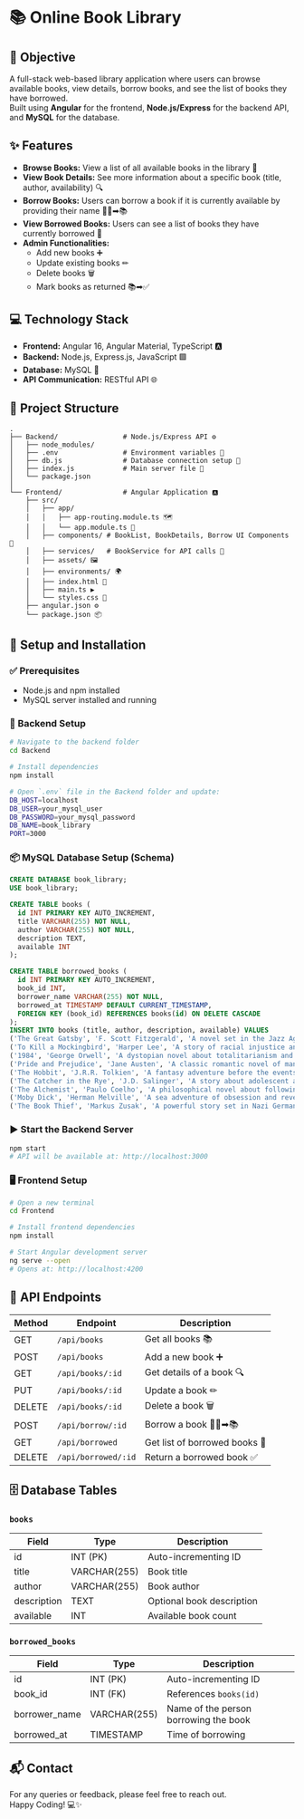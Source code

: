# 📚 Online Book Library

## 🎯 Objective

A full-stack web-based library application where users can browse available books, view details, borrow books, and see the list of books they have borrowed.  
Built using **Angular** for the frontend, **Node.js/Express** for the backend API, and **MySQL** for the database.



## ✨ Features

- **Browse Books:** View a list of all available books in the library 📖  
- **View Book Details:** See more information about a specific book (title, author, availability) 🔍  
- **Borrow Books:** Users can borrow a book if it is currently available by providing their name 🙋‍♂️➡📚  
- **View Borrowed Books:** Users can see a list of books they have currently borrowed 📄  
- **Admin Functionalities:**  
  - Add new books ➕  
  - Update existing books ✏  
  - Delete books 🗑  
  - Mark books as returned 📚➡✅  



## 💻 Technology Stack

- **Frontend:** Angular 16, Angular Material, TypeScript 🅰  
- **Backend:** Node.js, Express.js, JavaScript 🟩  
- **Database:** MySQL 🐬  
- **API Communication:** RESTful API 🌐  



## 📁 Project Structure

```
.
├── Backend/                # Node.js/Express API ⚙
│   ├── node_modules/
│   ├── .env                # Environment variables 🔑
│   ├── db.js               # Database connection setup 🔗
│   ├── index.js            # Main server file 🚦
│   └── package.json
│
└── Frontend/               # Angular Application 🅰
    ├── src/
    │   ├── app/
    │   │   ├── app-routing.module.ts 🗺
    │   │   └── app.module.ts 🧱
    │   ├── components/ # BookList, BookDetails, Borrow UI Components 🧩
    │   ├── services/   # BookService for API calls 📡
    │   ├── assets/ 🖼
    │   ├── environments/ 🌍
    │   ├── index.html 📄
    │   ├── main.ts ▶
    │   └── styles.css 🎨
    ├── angular.json ⚙
    └── package.json 📦
```



## 🚀 Setup and Installation

### ✅ Prerequisites

- Node.js and npm installed  
- MySQL server installed and running  



### 🔧 Backend Setup

```bash
# Navigate to the backend folder
cd Backend

# Install dependencies
npm install

# Open `.env` file in the Backend folder and update:
DB_HOST=localhost
DB_USER=your_mysql_user
DB_PASSWORD=your_mysql_password
DB_NAME=book_library
PORT=3000
```

### 📦 MySQL Database Setup (Schema)

```sql
CREATE DATABASE book_library;
USE book_library;

CREATE TABLE books (
  id INT PRIMARY KEY AUTO_INCREMENT,
  title VARCHAR(255) NOT NULL,
  author VARCHAR(255) NOT NULL,
  description TEXT,
  available INT 
);

CREATE TABLE borrowed_books (
  id INT PRIMARY KEY AUTO_INCREMENT,
  book_id INT,
  borrower_name VARCHAR(255) NOT NULL,
  borrowed_at TIMESTAMP DEFAULT CURRENT_TIMESTAMP,
  FOREIGN KEY (book_id) REFERENCES books(id) ON DELETE CASCADE
);
INSERT INTO books (title, author, description, available) VALUES 
('The Great Gatsby', 'F. Scott Fitzgerald', 'A novel set in the Jazz Age, portraying the American dream.', 5),
('To Kill a Mockingbird', 'Harper Lee', 'A story of racial injustice and childhood innocence.', 3),
('1984', 'George Orwell', 'A dystopian novel about totalitarianism and surveillance.', 4),
('Pride and Prejudice', 'Jane Austen', 'A classic romantic novel of manners.', 2),
('The Hobbit', 'J.R.R. Tolkien', 'A fantasy adventure before the events of The Lord of the Rings.', 6),
('The Catcher in the Rye', 'J.D. Salinger', 'A story about adolescent alienation and rebellion.', 2),
('The Alchemist', 'Paulo Coelho', 'A philosophical novel about following your dreams.', 7),
('Moby Dick', 'Herman Melville', 'A sea adventure of obsession and revenge.', 1),
('The Book Thief', 'Markus Zusak', 'A powerful story set in Nazi Germany, narrated by Death.', 4);

```



### ▶ Start the Backend Server

```bash
npm start
# API will be available at: http://localhost:3000
```



### 🖥 Frontend Setup

```bash
# Open a new terminal
cd Frontend

# Install frontend dependencies
npm install

# Start Angular development server
ng serve --open
# Opens at: http://localhost:4200
```



## 🔗 API Endpoints

| Method | Endpoint               | Description                                      |
|--------|------------------------|--------------------------------------------------|
| GET    | `/api/books`           | Get all books 📚                                |
| POST   | `/api/books`           | Add a new book ➕                                |
| GET    | `/api/books/:id`       | Get details of a book 🔍                         |
| PUT    | `/api/books/:id`       | Update a book ✏                                  |
| DELETE | `/api/books/:id`       | Delete a book 🗑                                 |
| POST   | `/api/borrow/:id`      | Borrow a book 🙋‍♂️➡📚                            |
| GET    | `/api/borrowed`        | Get list of borrowed books 📄                    |
| DELETE | `/api/borrowed/:id`    | Return a borrowed book ✅                        |



## 🗄 Database Tables

### `books`

| Field       | Type         | Description                   |
|-------------|--------------|-------------------------------|
| id          | INT (PK)     | Auto-incrementing ID          |
| title       | VARCHAR(255) | Book title                    |
| author      | VARCHAR(255) | Book author                   |
| description | TEXT         | Optional book description     |
| available   | INT          | Available book count          |

### `borrowed_books`

| Field         | Type         | Description                             |
|---------------|--------------|-----------------------------------------|
| id            | INT (PK)     | Auto-incrementing ID                    |
| book_id       | INT (FK)     | References `books(id)`                 |
| borrower_name | VARCHAR(255) | Name of the person borrowing the book  |
| borrowed_at   | TIMESTAMP    | Time of borrowing                      |


## 📬 Contact

For any queries or feedback, please feel free to reach out.  
Happy Coding! 💻✨


